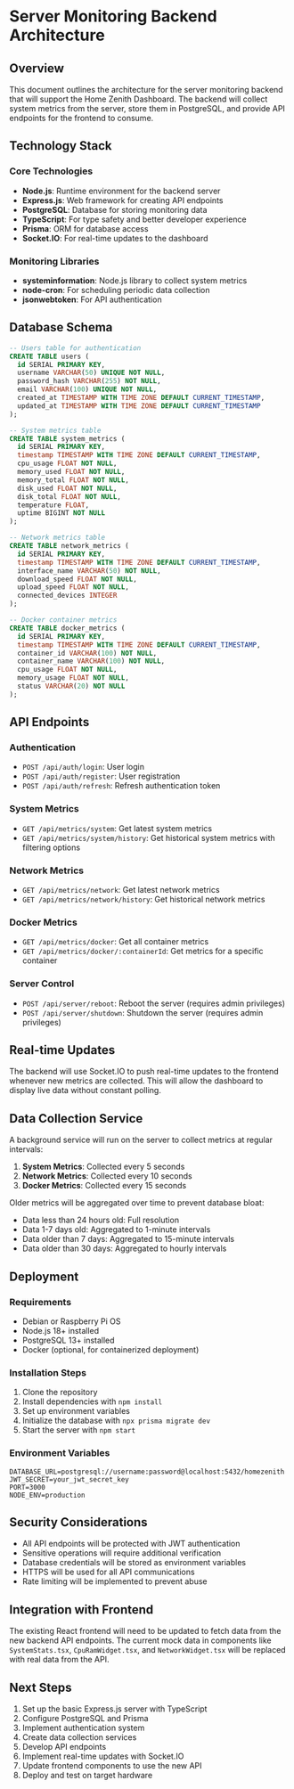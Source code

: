 # Server Monitoring Backend Architecture

## Overview
This document outlines the architecture for the server monitoring backend that will support the Home Zenith Dashboard. The backend will collect system metrics from the server, store them in PostgreSQL, and provide API endpoints for the frontend to consume.

## Technology Stack

### Core Technologies
- **Node.js**: Runtime environment for the backend server
- **Express.js**: Web framework for creating API endpoints
- **PostgreSQL**: Database for storing monitoring data
- **TypeScript**: For type safety and better developer experience
- **Prisma**: ORM for database access
- **Socket.IO**: For real-time updates to the dashboard

### Monitoring Libraries
- **systeminformation**: Node.js library to collect system metrics
- **node-cron**: For scheduling periodic data collection
- **jsonwebtoken**: For API authentication

## Database Schema

```sql
-- Users table for authentication
CREATE TABLE users (
  id SERIAL PRIMARY KEY,
  username VARCHAR(50) UNIQUE NOT NULL,
  password_hash VARCHAR(255) NOT NULL,
  email VARCHAR(100) UNIQUE NOT NULL,
  created_at TIMESTAMP WITH TIME ZONE DEFAULT CURRENT_TIMESTAMP,
  updated_at TIMESTAMP WITH TIME ZONE DEFAULT CURRENT_TIMESTAMP
);

-- System metrics table
CREATE TABLE system_metrics (
  id SERIAL PRIMARY KEY,
  timestamp TIMESTAMP WITH TIME ZONE DEFAULT CURRENT_TIMESTAMP,
  cpu_usage FLOAT NOT NULL,
  memory_used FLOAT NOT NULL,
  memory_total FLOAT NOT NULL,
  disk_used FLOAT NOT NULL,
  disk_total FLOAT NOT NULL,
  temperature FLOAT,
  uptime BIGINT NOT NULL
);

-- Network metrics table
CREATE TABLE network_metrics (
  id SERIAL PRIMARY KEY,
  timestamp TIMESTAMP WITH TIME ZONE DEFAULT CURRENT_TIMESTAMP,
  interface_name VARCHAR(50) NOT NULL,
  download_speed FLOAT NOT NULL,
  upload_speed FLOAT NOT NULL,
  connected_devices INTEGER
);

-- Docker container metrics
CREATE TABLE docker_metrics (
  id SERIAL PRIMARY KEY,
  timestamp TIMESTAMP WITH TIME ZONE DEFAULT CURRENT_TIMESTAMP,
  container_id VARCHAR(100) NOT NULL,
  container_name VARCHAR(100) NOT NULL,
  cpu_usage FLOAT NOT NULL,
  memory_usage FLOAT NOT NULL,
  status VARCHAR(20) NOT NULL
);
```

## API Endpoints

### Authentication
- `POST /api/auth/login`: User login
- `POST /api/auth/register`: User registration
- `POST /api/auth/refresh`: Refresh authentication token

### System Metrics
- `GET /api/metrics/system`: Get latest system metrics
- `GET /api/metrics/system/history`: Get historical system metrics with filtering options

### Network Metrics
- `GET /api/metrics/network`: Get latest network metrics
- `GET /api/metrics/network/history`: Get historical network metrics

### Docker Metrics
- `GET /api/metrics/docker`: Get all container metrics
- `GET /api/metrics/docker/:containerId`: Get metrics for a specific container

### Server Control
- `POST /api/server/reboot`: Reboot the server (requires admin privileges)
- `POST /api/server/shutdown`: Shutdown the server (requires admin privileges)

## Real-time Updates
The backend will use Socket.IO to push real-time updates to the frontend whenever new metrics are collected. This will allow the dashboard to display live data without constant polling.

## Data Collection Service

A background service will run on the server to collect metrics at regular intervals:

1. **System Metrics**: Collected every 5 seconds
2. **Network Metrics**: Collected every 10 seconds
3. **Docker Metrics**: Collected every 15 seconds

Older metrics will be aggregated over time to prevent database bloat:
- Data less than 24 hours old: Full resolution
- Data 1-7 days old: Aggregated to 1-minute intervals
- Data older than 7 days: Aggregated to 15-minute intervals
- Data older than 30 days: Aggregated to hourly intervals

## Deployment

### Requirements
- Debian or Raspberry Pi OS
- Node.js 18+ installed
- PostgreSQL 13+ installed
- Docker (optional, for containerized deployment)

### Installation Steps
1. Clone the repository
2. Install dependencies with `npm install`
3. Set up environment variables
4. Initialize the database with `npx prisma migrate dev`
5. Start the server with `npm start`

### Environment Variables
```
DATABASE_URL=postgresql://username:password@localhost:5432/homezenith
JWT_SECRET=your_jwt_secret_key
PORT=3000
NODE_ENV=production
```

## Security Considerations
- All API endpoints will be protected with JWT authentication
- Sensitive operations will require additional verification
- Database credentials will be stored as environment variables
- HTTPS will be used for all API communications
- Rate limiting will be implemented to prevent abuse

## Integration with Frontend
The existing React frontend will need to be updated to fetch data from the new backend API endpoints. The current mock data in components like `SystemStats.tsx`, `CpuRamWidget.tsx`, and `NetworkWidget.tsx` will be replaced with real data from the API.

## Next Steps
1. Set up the basic Express.js server with TypeScript
2. Configure PostgreSQL and Prisma
3. Implement authentication system
4. Create data collection services
5. Develop API endpoints
6. Implement real-time updates with Socket.IO
7. Update frontend components to use the new API
8. Deploy and test on target hardware
